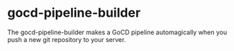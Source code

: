 # gocd-pipeline-builder
The gocd-pipeline-builder makes a GoCD pipeline automagically when you push a new git repository to your server.
